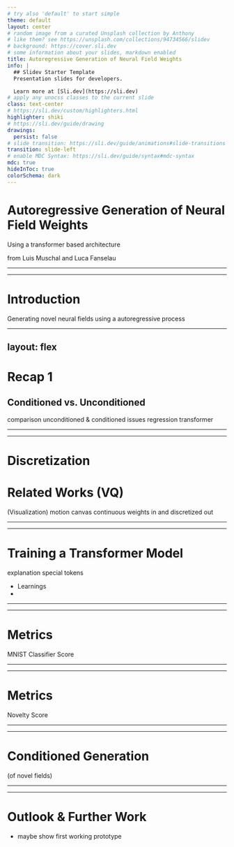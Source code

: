 ```yaml
---
# try also 'default' to start simple
theme: default
layout: center
# random image from a curated Unsplash collection by Anthony
# like them? see https://unsplash.com/collections/94734566/slidev
# background: https://cover.sli.dev
# some information about your slides, markdown enabled
title: Autoregressive Generation of Neural Field Weights
info: |
  ## Slidev Starter Template
  Presentation slides for developers.

  Learn more at [Sli.dev](https://sli.dev)
# apply any unocss classes to the current slide
class: text-center
# https://sli.dev/custom/highlighters.html
highlighter: shiki
# https://sli.dev/guide/drawing
drawings:
  persist: false
# slide transition: https://sli.dev/guide/animations#slide-transitions
transition: slide-left
# enable MDC Syntax: https://sli.dev/guide/syntax#mdc-syntax
mdc: true
hideInToc: true
colorSchema: dark
---
```


# Autoregressive Generation of Neural Field Weights

Using a transformer based architecture


<div class="h-8" />

<span class="op-[0.5] text-sm">from Luis Muschal and Luca Fanselau</span>

---
---

# Introduction

Generating novel neural fields using a autoregressive process

---
layout: flex
---

# Recap 1
## Conditioned vs. Unconditioned

comparison unconditioned & conditioned
issues regression transformer

---
---

# Discretization
# Related Works (VQ)

(Visualization)
motion canvas
continuous weights in and discretized out

---
---

# Training a Transformer Model

explanation special tokens
- Learnings
- 

---
---

# Metrics
MNIST Classifier Score

---
---

# Metrics
Novelty Score

---
---

# Conditioned Generation

(of novel fields)

---
---

# Outlook & Further Work

- maybe show first working prototype